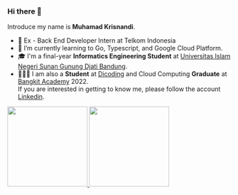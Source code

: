 ### Hi there 👋

Introduce my name is **Muhamad Krisnandi**.
- 🔭 Ex - Back End Developer Intern at Telkom Indonesia
- 🌱 I’m currently learning to Go, Typescript, and Google Cloud Platform.
- 🎓 I'm a final-year **Informatics Engineering Student** at [Universitas Islam Negeri Sunan Gunung Djati Bandung](https://uinsgd.ac.id/).  
- 👨🏻‍💻 I am also a **Student** at [Dicoding](https://www.dicoding.com/) and Cloud Computing **Graduate** at [Bangkit Academy](https://bangkit.academy) 2022.  
If you are interested in getting to know me, please follow the account [Linkedin](https://www.linkedin.com/in/muhamad-krisnandi).

<p align="left">
<a href="https://github.com/m-krisnandi">
  <img height="180em" src="https://github-readme-stats-eight-theta.vercel.app/api?username=m-krisnandi&show_icons=true&theme=algolia&include_all_commits=true&count_private=true"/>
  <img height="180em" src="https://github-readme-stats-eight-theta.vercel.app/api/top-langs/?username=m-krisnandi&layout=compact&langs_count=8&theme=algolia"/>
</a>
</p>
<!--
**m-krisnandi/m-krisnandi** is a ✨ _special_ ✨ repository because its `README.md` (this file) appears on your GitHub profile.

Here are some ideas to get you started:

- 🔭 I’m currently working as a Backend Developer intern at Telkom Indonesia
- 🌱 I’m currently learning to Go, Typescript, and Google Cloud Platform.
- 👯 I’m looking to collaborate on ...
- 🤔 I’m looking for help with ...
- 💬 Ask me about ...
- 📫 How to reach me: ...
- 😄 Pronouns: ...
- ⚡ Fun fact: ...
-->
